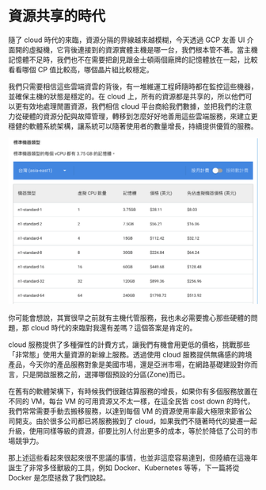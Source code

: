 # 資源共享的時代

隨了 cloud 時代的來臨，資源分隔的界線越來越模糊，今天透過 GCP 友善 UI 介面開的虛擬機，它背後連接到的資源實體主機是哪一台，我們根本管不著。當主機記憶體不足時，我們也不在需要把創見跟金士頓兩個廠牌的記憶體放在一起，比較看看哪個 CP 值比較高，哪個晶片組比較穩定。

我們只需要相信這些雲端資雲的背後，有一堆維運工程師隨時都在監控這些機器，並確保主機的狀態是穩定的。在 cloud 上，所有的資源都是共享的，所以他們可以更有效地處理閒置資源，我們相信 cloud 平台商給我們數據，並把我們的注意力從硬體的資源分配與故障管理，轉移到怎麼好好地善用這些雲端服務，來建立更穩健的軟體系統架構，讓系統可以隨著使用者的數量增長，持續提供優質的服務。

![](https://raw.githubusercontent.com/alincode/devops-30days-2019/master/assets/gcp-vm.png)

你可能會想說，其實很早之前就有主機代管服務，我也未必需要擔心那些硬體的問題，那 cloud 時代的來臨對我還有差嗎？這個答案是肯定的。

cloud 服務提供了多種彈性的計費方式，讓我們有機會用更低的價格，挑戰那些「非常態」使用大量資源的新線上服務。透過使用 cloud 服務提供無痛感的跨境產品，今天你的產品服務對象是美國市場，還是亞洲市場，在網路基礎建設對你而言，只是開啟服務之前，選擇哪個預設的分區(Zone)而已。

在舊有的軟體架構下，有時候我們很難估算服務的增長，如果你有多個服務放置在不同的 VM，每台 VM 的可用資源又不太一樣，在這全民皆 cost down 的時代，我們常常需要手動去搬移服務，以達到每個 VM 的資源使用率最大極限來節省公司開支。由於很多公司都已將服務搬到了 cloud，如果我們不隨著時代的變遷一起升級，使用同樣等級的資源，卻要比別人付出更多的成本，等於於降低了公司的市場競爭力。

那上述這些看起來很起來很不思議的事情，也並非這麼容易達到，但陸續在這幾年誕生了非常多怪獸級的工具，例如 Docker、Kubernetes 等等，下一篇將從 Docker 是怎麼拯救了我們說起。
